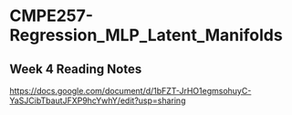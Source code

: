 # CMPE257-Regression_MLP_Latent_Manifolds


## Week 4 Reading Notes

https://docs.google.com/document/d/1bFZT-JrHO1egmsohuyC-YaSJCibTbautJFXP9hcYwhY/edit?usp=sharing
